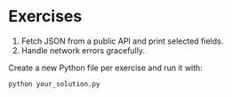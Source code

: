 # Exercises

1. Fetch JSON from a public API and print selected fields.
2. Handle network errors gracefully.

Create a new Python file per exercise and run it with:
```bash
python your_solution.py
```
